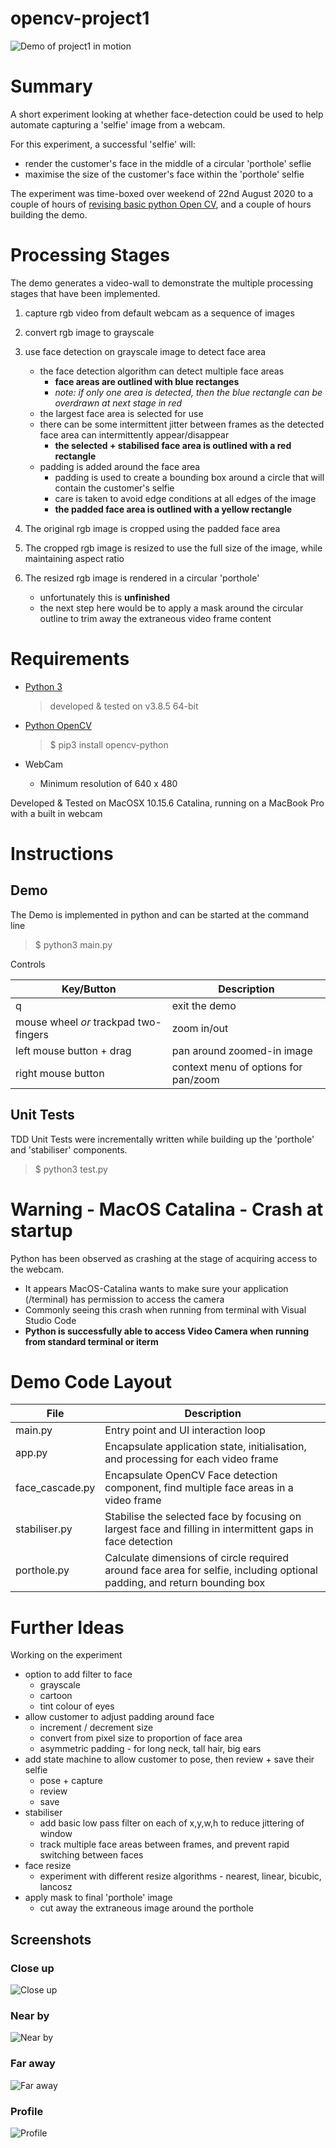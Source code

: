 # opencv-project1

![Demo of project1 in motion](./docs/demo.gif)

# Summary 

A short experiment looking at whether face-detection could be used to help automate capturing a 'selfie' image from a webcam.

For this experiment, a successful 'selfie' will:
- render the customer's face in the middle of a circular 'porthole' seflie
- maximise the size of the customer's face within the 'porthole' selfie

The experiment was time-boxed over weekend of 22nd August 2020 to a couple of hours of [revising basic python Open CV](https://github.com/JimKnowler/spike-python-opencv), and a couple of hours building the demo.

# Processing Stages

The demo generates a video-wall to demonstrate the multiple processing stages that have been implemented.

1. capture rgb video from default webcam as a sequence of images

2. convert rgb image to grayscale

3. use face detection on grayscale image to detect face area
    - the face detection algorithm can detect multiple face areas
      - **face areas are outlined with blue rectanges**
      - *note: if only one area is detected, then the blue rectangle can be overdrawn at next stage in red*
    - the largest face area is selected for use
    - there can be some intermittent jitter between frames as the detected face area can intermittently appear/disappear
      - **the selected + stabilised face area is outlined with a red rectangle**
    - padding is added around the face area
      - padding is used to create a bounding box around a circle that will contain the customer's selfie
      - care is taken to avoid edge conditions at all edges of the image
      - **the padded face area is outlined with a yellow rectangle**
    

4. The original rgb image is cropped using the padded face area

5. The cropped rgb image is resized to use the full size of the image, while maintaining aspect ratio

6. The resized rgb image is rendered in a circular 'porthole'
    - unfortunately this is **unfinished**
    - the next step here would be to apply a mask around the circular outline to trim away the extraneous video frame content

# Requirements

- [Python 3](https://www.python.org/downloads/)
  > developed & tested on v3.8.5 64-bit

- [Python OpenCV](https://pypi.org/project/opencv-python/)
  > $ pip3 install opencv-python

- WebCam
  - Minimum resolution of 640 x 480

Developed & Tested on MacOSX 10.15.6 Catalina, running on a MacBook Pro with a built in webcam

# Instructions

## Demo

The Demo is implemented in python and can be started at the command line

> $ python3 main.py

Controls

|Key/Button|Description|
|------|--|
|q|exit the demo|
|mouse wheel *or* trackpad two-fingers|zoom in/out|
|left mouse button + drag|pan around zoomed-in image|
|right mouse button|context menu of options for pan/zoom

##  Unit Tests

TDD Unit Tests were incrementally written while building up the 'porthole' and 'stabiliser' components.

> $ python3 test.py

# Warning - MacOS Catalina - Crash at startup

Python has been observed as crashing at the stage of acquiring access to the webcam.
- It appears MacOS-Catalina wants to make sure your application (/terminal) has permission to access the camera
- Commonly seeing this crash when running from terminal with Visual Studio Code
- **Python is successfully able to access Video Camera when running from standard terminal or iterm**

# Demo Code Layout

|File|Description|
|------|--|
|main.py|Entry point and UI interaction loop|
|app.py|Encapsulate application state, initialisation, and processing for each video frame|
|face_cascade.py|Encapsulate OpenCV Face detection component, find multiple face areas in a video frame|
|stabiliser.py|Stabilise the selected face by focusing on largest face and filling in intermittent gaps in face detection|
|porthole.py|Calculate dimensions of circle required around face area for selfie, including optional padding, and return bounding box|

# Further Ideas

Working on the experiment 

- option to add filter to face
  - grayscale
  - cartoon
  - tint colour of eyes
- allow customer to adjust padding around face
  - increment / decrement size
  - convert from pixel size to proportion of face area
  - asymmetric padding - for long neck, tall hair, big ears
- add state machine to allow customer to pose, then review + save their selfie
  - pose + capture
  - review
  - save
- stabiliser
  - add basic low pass filter on each of x,y,w,h to reduce jittering of window
  - track multiple face areas between frames, and prevent rapid switching between faces
- face resize
  - experiment with different resize algorithms - nearest, linear, bicubic, lancosz
- apply mask to final 'porthole' image
  - cut away the extraneous image around the porthole

## Screenshots

### Close up
![Close up](./docs/screenshot1-closeup.png)

### Near by
![Near by](./docs/screenshot2-nearby.png)

### Far away
![Far away](./docs/screenshot3-far-away.png)

### Profile
![Profile](./docs/screenshot4-profile.png)